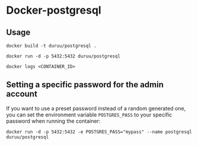 Docker-postgresql
=================

Usage
-----

	docker build -t duruu/postgresql .

	docker run -d -p 5432:5432 duruu/postgresql

	docker logs <CONTAINER_ID>
	
Setting a specific password for the admin account
-------------------------------------------------

If you want to use a preset password instead of a random generated one, you can
set the environment variable `POSTGRES_PASS` to your specific password when running the container:

	docker run -d -p 5432:5432 -e POSTGRES_PASS="mypass" --name postgresql duruu/postgresql 